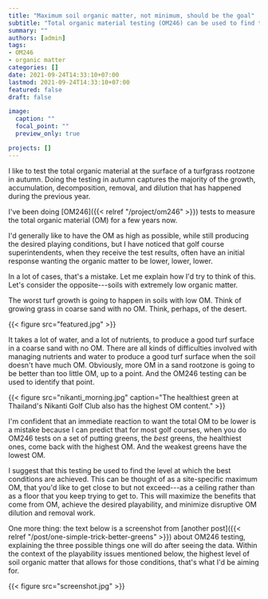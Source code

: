 ```yaml
---
title: "Maximum soil organic matter, not minimum, should be the goal"
subtitle: "Total organic material testing (OM246) can be used to find the maximum level of surface organic material that allows the desired playing conditions"
summary: ""
authors: [admin]
tags: 
- OM246
- organic matter
categories: []
date: 2021-09-24T14:33:10+07:00
lastmod: 2021-09-24T14:33:10+07:00
featured: false
draft: false

image:
  caption: ""
  focal_point: ""
  preview_only: true

projects: []
---
```


I like to test the total organic material at the surface of a turfgrass rootzone in autumn. Doing the testing in autumn captures the majority of the growth, accumulation, decomposition, removal, and dilution that has happened during the previous year.

I've been doing [OM246]({{< relref "/project/om246" >}}) tests to measure the total organic material (OM) for a few years now. 

I'd generally like to have the OM as high as possible, while still producing the desired playing conditions, but I have noticed that golf course superintendents, when they receive the test results, often have an initial response wanting the organic matter to be lower, lower, lower. 

In a lot of cases, that's a mistake. Let me explain how I'd try to think of this. Let's consider the opposite---soils with extremely low organic matter.

The worst turf growth is going to happen in soils with low OM. Think of growing grass in coarse sand with no OM. Think, perhaps, of the desert. 

{{< figure src="featured.jpg" >}}

It takes a lot of water, and a lot of nutrients, to produce a good turf surface in a coarse sand with no OM. There are all kinds of difficulties involved with managing nutrients and water to produce a good turf surface when the soil doesn't have much OM. Obviously, more OM in a sand rootzone is going to be better than too little OM, up to a point. And the OM246 testing can be used to identify that point.

{{< figure src="nikanti_morning.jpg" caption="The healthiest green at Thailand's Nikanti Golf Club also has the highest OM content." >}}

I'm confident that an immediate reaction to want the total OM to be lower is a mistake because I can predict that for most golf courses, when you do OM246 tests on a set of putting greens, the *best* greens, the healthiest ones, come back with the highest OM. And the weakest greens have the lowest OM.

I suggest that this testing be used to find the level at which the best conditions are achieved. This can be thought of as a site-specific maximum OM, that you'd like to get close to but not exceed---as a ceiling rather than as a floor that you keep trying to get to. This will maximize the benefits that come from OM, achieve the desired playability, and minimize disruptive OM dilution and removal work.

One more thing: the text below is a screenshot from [another post]({{< relref "/post/one-simple-trick-better-greens" >}}) about OM246 testing, explaining the three possible things one will do after seeing the data. Within the context of the playability issues mentioned below, the highest level of soil organic matter that allows for those conditions, that's what I'd be aiming for.

{{< figure src="screenshot.jpg" >}}
